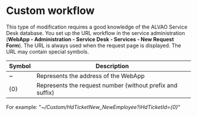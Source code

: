 # Custom workflow
      
This type of modification requires a good knowledge of the ALVAO Service Desk database. You set up the URL workflow in the service administration (**WebApp - Administration - Service Desk - Services - New Request Form**). The URL is always used when the request page is displayed. The URL may contain special symbols.

| Symbol | Description |
| --- | --- |
| ~ | Represents the address of the WebApp |
| {0} | Represents the request number (without prefix and suffix) |

For example: "*~/Custom/HdTicketNew\_NewEmployee?iHdTicketId={0}*"
